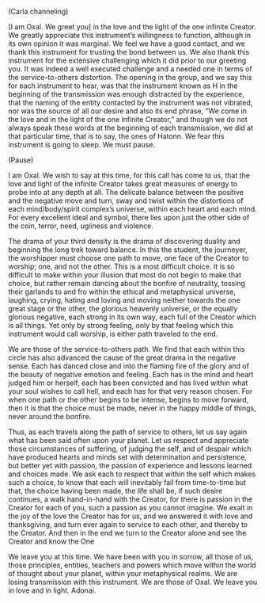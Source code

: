<p class="channel-type">(Carla channeling)</p>
<p>[I am Oxal. We greet you] in the love and the light of the one infinite Creator. We greatly appreciate this instrument’s willingness to function, although in its own opinion it was marginal. We feel we have a good contact, and we thank this instrument for trusting the bond between us. We also thank this instrument for the extensive challenging which it did prior to our greeting you. It was indeed a well executed challenge and a needed one in terms of the service-to-others distortion. The opening in the group, and we say this for each instrument to hear, was that the instrument known as H in the beginning of the transmission was enough distracted by the experience, that the naming of the entity contacted by the instrument was not vibrated, nor was the source of all our desire and also its end phrase, “We come in the love and in the light of the one infinite Creator,” and though we do not always speak these words at the beginning of each transmission, we did at that particular time, that is to say, the ones of Hatonn. We fear this instrument is going to sleep. We must pause.</p>
<p class="comment">(Pause)</p>
<p>I am Oxal. We wish to say at this time, for this call has come to us, that the love and light of the infinite Creator takes great measures of energy to probe into at any depth at all. The delicate balance between the positive and the negative move and turn, sway and twist within the distortions of each mind/body/spirit complex’s universe, within each heart and each mind. For every excellent ideal and symbol, there lies upon just the other side of the coin, terror, need, ugliness and violence.</p>
<p>The drama of your third density is the drama of discovering duality and beginning the long trek toward balance. In this the student, the journeyer, the worshipper must choose one path to move, one face of the Creator to worship; one, and not the other. This is a most difficult choice. It is so difficult to make within your illusion that most do not begin to make that choice, but rather remain dancing about the bonfire of neutrality, tossing their garlands to and fro within the ethical and metaphysical universe, laughing, crying, hating and loving and moving neither towards the one great stage or the other, the glorious heavenly universe, or the equally glorious negative, each strong in its own way, each full of the Creator which is all things. Yet only by strong feeling, only by that feeling which this instrument would call worship, is either path traveled to the end.</p>
<p>We are those of the service-to-others path. We find that each within this circle has also advanced the cause of the great drama in the negative sense. Each has danced close and into the flaming fire of the glory and of the beauty of negative emotion and feeling. Each has in the mind and heart judged him or herself, each has been convicted and has lived within what your soul wishes to call hell, and each has for that very reason chosen. For when one path or the other begins to be intense, begins to move forward, then it is that the choice must be made, never in the happy middle of things, never around the bonfire.</p>
<p>Thus, as each travels along the path of service to others, let us say again what has been said often upon your planet. Let us respect and appreciate those circumstances of suffering, of judging the self, and of despair which have produced hearts and minds set with determination and persistence, but better yet with passion, the passion of experience and lessons learned and choices made. We ask each to respect that within the self which makes such a choice, to know that each will inevitably fail from time-to-time but that, the choice having been made, the life shall be, if such desire continues, a walk hand-in-hand with the Creator, for there is passion in the Creator for each of you, such a passion as you cannot imagine. We exalt in the joy of the love the Creator has for us, and we answered it with love and thanksgiving, and turn ever again to service to each other, and thereby to the Creator. And then in the end we turn to the Creator alone and see the Creator and know the One</p>
<p>We leave you at this time. We have been with you in sorrow, all those of us, those principles, entities, teachers and powers which move within the world of thought about your planet, within your metaphysical realms. We are losing transmission with this instrument. We are those of Oxal. We leave you in love and in light. Adonai.</p>